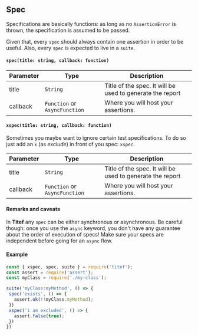 ## Spec

Specifications are basically functions: as long as no `AssertionError` is
thrown, the specification is assumed to be passed.

Given that, every `spec` should always contain one assertion in order to
be useful. Also, every `spec` is expected to live in a `suite`.

#### `spec(title: string, callback: function)`

| Parameter 	| Type          	        | Description                                              |
|-----------	|------------------------	|----------------------------------------------------------|
| title     	| `String`        	        | Title of the spec. It will be used to generate the report|
| callback  	| `Function` or `AsyncFunction` 	| Where you will host your assertions.                     |

#### `xspec(title: string, callback: function)`

Sometimes you maybe want to ignore certain test specifications. To do so
just add an `x` (as _exclude_) in front of you spec: `xspec`.

| Parameter 	| Type          	        | Description                                              |
|-----------	|------------------------	|----------------------------------------------------------|
| title     	| `String`        	        | Title of the spec. It will be used to generate the report|
| callback  	| `Function` or `AsyncFunction` 	| Where you will host your assertions.                     |


#### Remarks and caveats
In **Titef** any `spec` can be either synchronous or asynchronous. Be
careful though: once you use the `async` keyword, you don't have any
guarantee about the order of execution of specs! Make sure your specs
are independent before going for an `async` flow.

#### Example
 ```javascript
const { xspec, spec, suite } = require('titef');
const assert = require('assert');
const myClass = require('./my-class');

suite('myClass:myMethod', () => {
  spec('exists', () => {
    assert.ok(!!myClass.myMethod);
  })
  xspec('i am excluded', () => {
    assert.false(true);
  })
 })
```
